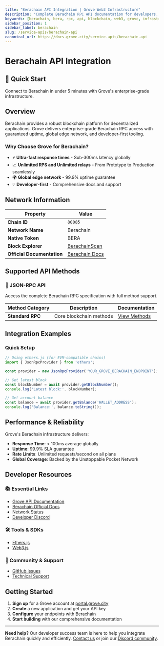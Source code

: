 ```yaml
---
title: "Berachain API Integration | Grove Web3 Infrastructure"
description: "Complete Berachain RPC API documentation for developers. Fast, reliable Berachain blockchain access with Grove's enterprise infrastructure. Get started in minutes."
keywords: [berachain, bera, rpc, api, blockchain, web3, grove, infrastructure, developers, integration]
sidebar_position: 1
sidebar_label: berachain
slug: /service-apis/berachain-api
canonical_url: https://docs.grove.city/service-apis/berachain-api
---
```


# Berachain API Integration

<div style={{background: "linear-gradient(135deg, #f4a261 0%, #2a9d8f 100%)", color: "white", padding: "1.5rem", borderRadius: "8px", margin: "1rem 0"}}>
  <h2 style={{color: "white", marginTop: 0}}>🚀 Quick Start</h2>
  <p style={{marginBottom: 0, fontSize: "1.1rem"}}>Connect to Berachain in under 5 minutes with Grove's enterprise-grade infrastructure.</p>
</div>

## Overview

Berachain provides a robust blockchain platform for decentralized applications. Grove delivers enterprise-grade Berachain RPC access with guaranteed uptime, global edge network, and developer-first tooling.

### Why Choose Grove for Berachain?

- ⚡ **Ultra-fast response times** - Sub-300ms latency globally
- 📈 **Unlimited RPS and Unlimited relays** - From Prototype to Production seamlessly
- 🌍 **Global edge network** - 99.9% uptime guarantee
- 💡 **Developer-first** - Comprehensive docs and support

## Network Information

| Property | Value |
|----------|-------|
| **Chain ID** | `80085` |
| **Network Name** | Berachain |
| **Native Token** | BERA |
| **Block Explorer** | [BerachainScan](https://artio.beratrail.io) |
| **Official Documentation** | [Berachain Docs](https://docs.berachain.com/) |

## Supported API Methods

### 🔌 JSON-RPC API
Access the complete Berachain RPC specification with full method support.

| Method Category | Description | Documentation |
|-----------------|-------------|---------------|
| **Standard RPC** | Core blockchain methods | [View Methods](../grove-api/api-definition/definition#json-rpc-supported-methods) |

## Integration Examples

### Quick Setup

```javascript
// Using ethers.js (for EVM-compatible chains)
import { JsonRpcProvider } from 'ethers';

const provider = new JsonRpcProvider('YOUR_GROVE_BERACHAIN_ENDPOINT');

// Get latest block
const blockNumber = await provider.getBlockNumber();
console.log('Latest block:', blockNumber);

// Get account balance
const balance = await provider.getBalance('WALLET_ADDRESS');
console.log('Balance:', balance.toString());
```

## Performance & Reliability

Grove's Berachain infrastructure delivers:

- **Response Time**: < 100ms average globally
- **Uptime**: 99.9% SLA guarantee  
- **Rate Limits**: Unlimited requests/second on all plans
- **Global Coverage**: Backed by the Unstoppable Pocket Network

## Developer Resources

### 📚 Essential Links
- [Grove API Documentation](../grove-api/overview/grove-api)
- [Berachain Official Docs](https://docs.berachain.com/)
- [Network Status](https://status.grove.city)
- [Developer Discord](https://discord.gg/build-with-grove)

### 🛠️ Tools & SDKs
- [Ethers.js](https://docs.ethers.io/)
- [Web3.js](https://web3js.readthedocs.io/)

### 💬 Community & Support
- [GitHub Issues](https://github.com/buildwithgrove/path)  
- [Technical Support](https://discord.com/channels/824324475256438814/1150805396085293106)

## Getting Started

1. **Sign up** for a Grove account at [portal.grove.city](https://portal.grove.city)
2. **Create** a new application and get your API key
3. **Configure** your endpoints with Berachain
4. **Start building** with our comprehensive documentation

---

<div style={{background: "#f8f9fa", padding: "1rem", borderLeft: "4px solid #007bff", margin: "1rem 0"}}>
  <strong>Need help?</strong> Our developer success team is here to help you integrate Berachain quickly and efficiently. <a href="mailto:portal@grove.city">Contact us</a> or join our <a href="https://discord.gg/build-with-grove">Discord community</a>.
</div>

